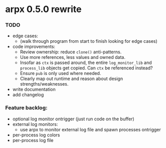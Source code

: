 # arpx 0.5.0 rewrite

### TODO

- edge cases:
  - (walk through program from start to finish looking for edge cases)
- code improvements:
  - Review ownership: reduce `clone()` anti-patterns.
  - Use more references, less values and owned data.
  - Insofar as `ctx` is passed around, the entire `log_monitor_lib` and `process_lib` objects get copied. Can `ctx` be referenced instead?
  - Ensure `pub` is only used where needed.
  - Clearly map out runtime and reason about design strengths/weaknesses.
- write documentation
- add changelog

### Feature backlog:
  - optional log monitor ontrigger (just run code on the buffer)
  - external log monitors:
    - use arpx to monitor external log file and spawn processes ontrigger
  - per-process log colors
  - per-process log file
